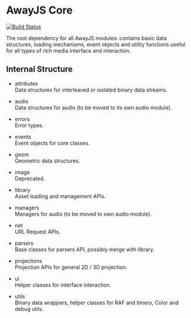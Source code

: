 # AwayJS Core
[![Build Status](https://travis-ci.org/awayjs/core.svg?branch=dev)](https://travis-ci.org/awayjs/core)

The root dependency for all AwayJS modules: contains basic data structures, loading mechanisms, 
event objects and utility functions useful for all types of rich media interface and interaction.

## Internal Structure

* attributes<br>
Data structures for interleaved or isolated binary data streams.

* audio<br>
Data structures for audio (to be moved to its own audio module).

* errors<br>
Error types.

* events<br>
Event objects for core classes.

* geom<br>
Geometric data structures.

* image<br>
Deprecated.

* library<br>
Asset loading and management APIs.

* managers<br>
Managers for audio (to be moved to own audio module).

* net<br>
URL Request APIs.

* parsers<br>
Base classes for parsers API, possibly merge with library.

* projections<br>
Projection APIs for general 2D / 3D projection.

* ui<br>
Helper classes for interface interaction.

* utils<br>
Binary data wrappers, helper classes for RAF and timers, Color and debug utils.